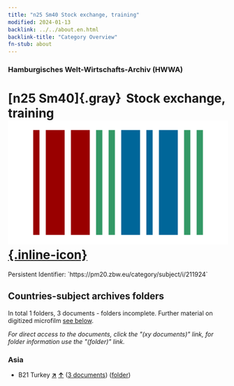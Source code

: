 ```yaml
---
title: "n25 Sm40 Stock exchange, training"
modified: 2024-01-13
backlink: ../../about.en.html
backlink-title: "Category Overview"
fn-stub: about
---
```


### Hamburgisches Welt-Wirtschafts-Archiv (HWWA)

# [n25 Sm40]{.gray}&#8201; Stock exchange, training &#160; [![Wikidata](/images/Wikidata-logo.svg "Wikidata"){.inline-icon}](http://www.wikidata.org/entity/Q104711072)

<div class="hint">Persistent Identifier: `https://pm20.zbw.eu/category/subject/i/211924`</div>







## Countries-subject archives folders







In total 1 folders, 3 documents - folders incomplete. Further material on digitized microfilm [see below](#filmsections).

_For direct access to the documents, click the "(xy documents)" link, for folder information use the "(folder)" link._



### Asia

- B21 Turkey [**&nearr;**](../../../geo/i/141111/about.en.html "Turkey (all folders)") [**&uarr;**](../../../geo/about.en.html#B21 "Country category system") (<a href="https://pm20.zbw.eu/iiifview/folder/sh/141111,211924" title="about: Turkey : Stock exchange, training" target="_blank">3 documents</a>) ([folder](../../../../folder/sh/1411xx/141111/2119xx/211924/about.en.html))



<a id="filmsections" />













